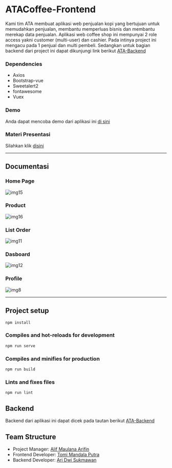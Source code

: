 # ATACoffee-Frontend

Kami tim ATA membuat aplikasi web penjualan kopi yang bertujuan untuk memudahkan penjualan, membantu memperluas bisnis dan membantu merekap data penjualan.
Aplikasi web coffee shop ini mempunyai 2 role access yakni customer (multi-user) dan cashier. Pada intinya project ini mengacu pada 1 penjual dan multi pembeli. Sedangkan untuk bagian backend dari project ini dapat dikunjungi link berikut [ATA-Backend]


### Dependencies
 - Axios
 - Bootstrap-vue
 - Sweetalert2
 - fontawesome
 - Vuex


### Demo
Anda dapat mencoba demo dari aplikasi ini [di sini](http://52.91.116.102:5005/) 
 
### Materi Presentasi
Silahkan klik [disini]

[ATA-Coffeeshop]: http://52.204.186.223:45823/
[ATA-Backend]: https://github.com/alifma/ATACoffee-Backend
[disini]: https://drive.google.com/file/d/1vAZF1tw3yhxAZu4CRjfD2FUSqJVr5Tpc/view?usp=sharing
 
 ---
 
 ## Documentasi
 ### Home Page
 ![img15](https://user-images.githubusercontent.com/43200304/107892956-f39fad80-6f5a-11eb-80d3-ab2955f5171b.PNG)
 
 ### Product
 ![img16](https://user-images.githubusercontent.com/43200304/107892957-f6020780-6f5a-11eb-975a-adb6f47d6f99.PNG)
 
 ### List Order
 ![img11](https://user-images.githubusercontent.com/43200304/107892969-fef2d900-6f5a-11eb-98bd-9fe223769d63.PNG)
 
 ### Dasboard
 ![img12](https://user-images.githubusercontent.com/43200304/107893021-4d07dc80-6f5b-11eb-9b06-f2cde603c38e.PNG)
 
 ### Profile
 ![img8](https://user-images.githubusercontent.com/43200304/107893033-5d1fbc00-6f5b-11eb-9cff-e1927aa4e433.PNG)
 
 
---

## Project setup
```
npm install
```

### Compiles and hot-reloads for development
```
npm run serve
```

### Compiles and minifies for production
```
npm run build
```

### Lints and fixes files
```
npm run lint
```

## Backend
Backend dari aplikasi ini dapat dicek pada tautan berikut [ATA-Backend]

## Team Structure
- Project Manager: [Alif Maulana Arifin](http://github.com/alifma)
- Frontend Developer: [Tomi Mandala Putra](http://github.com/tomimandalap)
- Backend Developer: [Ari Dwi Sukmawan](http://github.com/aridwi27)
